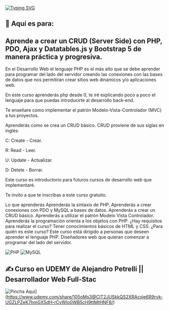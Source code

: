 [![Typing SVG](https://readme-typing-svg.demolab.com?font=Fira+Code&pause=1000&random=false&width=435&lines=CRUD+con+PHP%2C+PDO%2C+;Ajax%2C+Datatables+y+Bootstrap)](https://git.io/typing-svg)


## 💫 Aquí es para:
## Aprende a crear un CRUD (Server Side) con PHP, PDO, Ajax y Datatables.js y Bootstrap 5 de manera práctica y progresiva.<br>

En el Desarrollo Web el lenguaje PHP es el más alto que se debe aprender para programar del lado del servidor creando las conexiones con las bases de datos que nos permitirán crear sitios web dinámicos y/o aplicaciones web.

En este curso aprenderás php desde 0, te iré explicando poco a poco el lenguaje para que puedas introducirte al desarrollo back-end.

Te enseñare como implementar el patrón Modelo-Vista-Controlador (MVC) a tus proyectos.

Aprenderás como se crea un CRUD básico.
CRUD proviene de sus siglas en inglés:

C: Create - Crear.

R: Read - Leer.

U: Update - Actualizar.

D: Delete - Borrar.

Este curso es introductorio para futuros cursos de desarrollo web que implementaré.

Te invito a que te inscribas a este curso gratuito.

Lo que aprenderás
Aprenderás la sintaxis de PHP.
Aprenderás a crear conexiones con PDO y MySQL a bases de datos.
Aprenderás a crear un CRUD básico.
Aprenderás a utilizar el patrón Modelo Vista Controlador.
Aprenderás la programación orienta a los objetos con PHP.
¿Hay requisitos para realizar el curso?
Tener conocimientos básicos de HTML y CSS.
¿Para quién es este curso?
Este curso está dirigido a personas que deseen aprender el lenguaje PHP.
Diseñadores web que quieran comenzar a programar del lado del servidor.

![PHP](https://img.shields.io/badge/php-%23777BB4.svg?style=flat&logo=php&logoColor=white) ![MySQL](https://img.shields.io/badge/mysql-%2300000f.svg?style=flat&logo=mysql&logoColor=white)


## ✍️ Curso en UDEMY de  Alejandro Petrelli || Desarrollador Web Full-Stac
![Pincha Aquí]([https://quotes-github-readme.vercel.app/api?type=horizontal&theme=dark)](https://www.udemy.com/share/105oMs3@ClT2JUSkkQS2XRAcsje6R9rvk-UGZLPZeK7hmGX5dH-rCvWlo0WB5cH9ttMtHNF8/)

